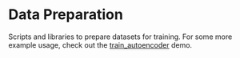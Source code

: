 # Data Preparation

Scripts and libraries to prepare datasets for training. For some more example usage, check out the [train_autoencoder](../../colab/demos/train_autoencoder.ipynb) demo.
